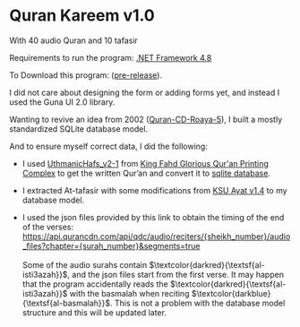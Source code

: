 # Quran Kareem v1.0
With 40 audio Quran and 10 tafasir

Requirements to run the program: [.NET Framework 4.8](https://go.microsoft.com/fwlink/?linkid=2088631)

To Download this program: ([pre-release](https://www.mediafire.com/file/v5mvraxoup56ggq)).

I did not care about designing the form or adding forms yet, and instead I used the Guna UI 2.0 library.

Wanting to revive an idea from 2002 ([Quran-CD-Roaya-5](https://archive.org/download/QuranCDRoaya5/Quran-CD-Roaya-5.iso)), I built a mostly standardized SQLite database model.

And to ensure myself correct data, I did the following:

- I used [UthmanicHafs_v2-1](https://fonts.qurancomplex.gov.sa/wp02/حفص) from [King Fahd Glorious Qur'an Printing Complex](https://qurancomplex.gov.sa/) to get the written Qur’an and convert it to [sqlite database](https://github.com/mohamedashref371/QuranKareem/blob/master/data/texts/حفص%20عن%20عاصم.db).

- I extracted At-tafasir with some modifications from [KSU Ayat v1.4](https://quran.ksu.edu.sa/ayat/) to my database model.

- I used the json files provided by this link to obtain the timing of the end of the verses:
https://api.qurancdn.com/api/qdc/audio/reciters/{sheikh_number}/audio_files?chapter={surah_number}&segments=true <br><br>Some of the audio surahs contain $\textcolor{darkred}{\textsf{al-isti3azah}}$, and the json files start from the first verse. It may happen that the program accidentally reads the $\textcolor{darkred}{\textsf{al-isti3azah}}$ with the basmalah when reciting $\textcolor{darkblue}{\textsf{al-basmalah}}$. This is not a problem with the database model structure and this will be updated later.



